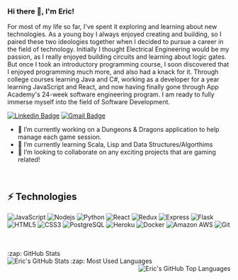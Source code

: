 ### Hi there 👋, I'm Eric!

For most of my life so far, I've spent it exploring and learning about new technologies. As a young boy I always enjoyed creating and building, so I paired these two ideologies together when I decided to pursue a career in the field of technology. Initially I thought Electrical Engineering would be my passion, as I really enjoyed building circuits and learning about logic gates. But once I took an introductory programming course, I soon discovered that I enjoyed programming much more, and also had a knack for it. Through college courses learning Java and C#, working as a developer for a year learning JavaScript and React, and now having finally gone through App Academy's 24-week software engineering program. I am ready to fully immerse myself into the field of Software Development.

[![Linkedin Badge](https://img.shields.io/badge/LinkedIn-0077B5?style=for-the-badge&logo=linkedin&logoColor=white)](https://www.linkedin.com/in/eric-geagan-462323195/)
[![Gmail Badge](https://img.shields.io/badge/-ericgeagan@gmail.com-D14836?style=for-the-badge&logo=gmail&logoColor=white&link=mailto:ericgeagan@gmail.com)](mailto:ericgeagan@gmail.com)


- 🔭 I’m currently working on a Dungeons & Dragons application to help manage each game session.
- 🌱 I’m currently learning Scala, Lisp and Data Structures/Algorthims
- 👯 I’m looking to collaborate on any exciting projects that are gaming related!

<br />

## ⚡ Technologies

![JavaScript](https://img.shields.io/badge/JavaScript-F7DF1E?style=for-the-badge&logo=javascript&logoColor=black)
![Nodejs](https://img.shields.io/badge/Node.js-43853D?style=for-the-badge&logo=node.js&logoColor=white)
![Python](https://img.shields.io/badge/Python-3776AB?style=for-the-badge&logo=python&logoColor=white)
![React](https://img.shields.io/badge/React-20232A?style=for-the-badge&logo=react&logoColor=61DAFB)
![Redux](https://img.shields.io/badge/Redux-593D88?style=for-the-badge&logo=redux&logoColor=white)
![Express](https://img.shields.io/badge/Express.js-000000?style=for-the-badge&logo=express&logoColor=white)
![Flask](https://img.shields.io/badge/Flask-000000?style=for-the-badge&logo=flask&logoColor=white)
![HTML5](https://img.shields.io/badge/HTML5-E34F26?style=for-the-badge&logo=html5&logoColor=white)
![CSS3](https://img.shields.io/badge/CSS3-1572B6?style=for-the-badge&logo=css3&logoColor=white)
![PostgreSQL](https://img.shields.io/badge/PostgreSQL-316192?style=for-the-badge&logo=postgresql&logoColor=white)
![Heroku](https://img.shields.io/badge/Heroku-430098?style=for-the-badge&logo=heroku&logoColor=white)
![Docker](	https://img.shields.io/badge/Docker-2CA5E0?style=for-the-badge&logo=docker&logoColor=white)
![Amazon AWS](https://img.shields.io/badge/Amazon_AWS-232F3E?style=for-the-badge&logo=amazon-aws&logoColor=white)
![Git](https://img.shields.io/badge/Git-F05032?style=for-the-badge&logo=git&logoColor=white)

<br />
<br />

<summary>:zap: GitHub Stats</summary>

<img align="left" alt="Eric's GitHub Stats" src="https://github-readme-stats.vercel.app/api?username=ericgeagan&show_icons=true&hide_border=true" />


<summary>:zap: Most Used Languages</summary>

<img align="right" alt="Eric's GitHub Top Languages" src="https://github-readme-stats.vercel.app/api/top-langs/?username=ericgeagan" />

<!--
**joshsomthin/joshsomthin** is a ✨ _special_ ✨ repository because its `README.md` (this file) appears on your GitHub profile.

Here are some ideas to get you started:


- 🤔 I’m looking for help with ...
- 💬 Ask me about how I got into software engineering
- 📫 How to reach me: ...
- 😄 Pronouns: ...
- ⚡ Fun fact: ...
-->
